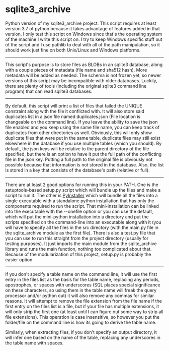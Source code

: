 # sqlite3_archive

Python version of my sqlite3_archive project. This script requires at least version 3.7 of python because it takes advantage of features added in that version. I only test this script on Windows since that's the operating system of the machine I write this script on. I try to keep Windows specific stuff out of the script and I use pathlib to deal with all of the path manipulation, so it should work just fine on both Unix/Linux and Windows platforms.

---

This script's purpose is to store files as BLOBs in an sqlite3 database, along with a couple pieces of metadata (file name and sha512 hash). More metadata will be added as needed. The schema is not frozen yet, so newer versions of this script may be incompatible with older databases. Luckily, there are plenty of tools (including the original sqlite3 command line program) that can read sqlite3 databases.

---

By default, this script will print a list of files that failed the UNIQUE constraint along with the file it conflicted with. It will also store said duplicates list in a json file named duplicates.json (File location is changeable on the command line). If you leave the ability to save the json file enabled and you keep using the same file name, you can keep track of duplicates from other directories as well. Obviously, this will only show duplicate files that were put in the same table, duplicate files may still exist elsewhere in the database if you use multiple tables (which you should). By default, the json keys will be relative to the parent directory of the file specified, but there is an option to have it put the full path of the conflicting file in the json key. Putting a full path to the original file is obviously not possible because that information is not stored in the database. Also, the list is stored in a key that consists of the database's path (relative or full).

---

There are at least 2 good options for running this in your PATH. One is the setuptools-based setup.py script which will bundle up the files and make a script to run it. The other is [PyInstaller](https://pypi.org/project/PyInstaller/) which will bundle all the files into a single executable with a standalone python installation that has only the components required to run the script. That mini-installation can be linked into the executable with the --onefile option or you can use the default, which will put the mini-python installation into a directory and put the scripts specified on the command-line into an executable along with it (you will have to specify all the files in the src directory (with the main.py file in the sqlite_archive module as the first file). There is also a test.py file that you can use to run this straight from the project directory (usually for testing purposes). It just imports the main module from the sqlite_archive library and runs the main function, nothing too complicated about that. Because of the modularization of this project, setup.py is probably the easier option.

---

If you don't specify a table name on the command line, it will use the first entry in the files list as the basis for the table name, replacing any periods, apostrophes, or spaces with underscores (SQL places special significance on these characters, so using them in the table name will freak the query processor and/or python out) it will also remove any commas for similar reasons. It will attempt to remove the file extension from the file name if the first entry on the files list is a file, but if your file has multiple extensions, it will only strip the first one (at least until I can figure out some way to strip all file extensions). This operation is case insensitive, so however you put the folder/file on the command line is how its going to derive the table name.

Similarly, when extracting files, if you don't specify an output directory, it will infer one based on the name of the table, replacing any underscores in the table name with spaces.
